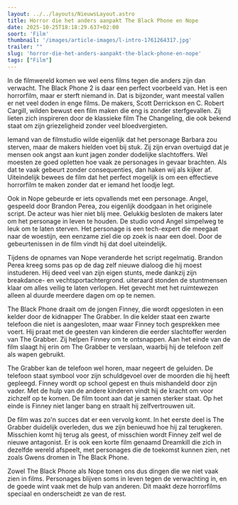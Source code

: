 ```yaml
---
layout: ../../layouts/NieuwsLayout.astro
title: Horror die het anders aanpakt The Black Phone en Nope
date: 2025-10-25T18:18:29.637+02:00
soort: 'Film'
thumbnail: '/images/article-images/l-intro-1761264317.jpg'
trailer: ""
slug: 'horror-die-het-anders-aanpakt-the-black-phone-en-nope'
tags: ["Film"]
---
```


In de filmwereld komen we wel eens films tegen die anders zijn dan verwacht. The
Black Phone 2 is daar een perfect voorbeeld van. Het is een horrorfilm, maar er
sterft niemand in. Dat is bijzonder, want meestal vallen er net veel doden in
enge films. De makers, Scott Derrickson en C. Robert Cargill, wilden bewust een
film maken die eng is zonder sterfgevallen. Zij lieten zich inspireren door de
klassieke film The Changeling, die ook bekend staat om zijn griezeligheid zonder
veel bloedvergieten.

Iemand van de filmstudio wilde eigenlijk dat het personage Barbara zou sterven,
maar de makers hielden voet bij stuk. Zij zijn ervan overtuigd dat je mensen ook
angst aan kunt jagen zonder dodelijke slachtoffers. Wel moesten ze goed opletten
hoe vaak ze personages in gevaar brachten. Als dat te vaak gebeurt zonder
consequenties, dan haken wij als kijker af. Uiteindelijk bewees de film dat het
perfect mogelijk is om een effectieve horrorfilm te maken zonder dat er iemand
het loodje legt.

Ook in Nope gebeurde er iets opvallends met een personage. Angel, gespeeld door
Brandon Perea, zou eigenlijk doodgaan in het originele script. De acteur was
hier niet blij mee. Gelukkig besloten de makers later om het personage in leven
te houden. De studio vond Angel simpelweg te leuk om te laten sterven. Het
personage is een tech-expert die meegaat naar de woestijn, een eenzame ziel die
op zoek is naar een doel. Door de gebeurtenissen in de film vindt hij dat doel
uiteindelijk.

Tijdens de opnames van Nope veranderde het script regelmatig. Brandon Perea
kreeg soms pas op de dag zelf nieuwe dialoog die hij moest instuderen. Hij deed
veel van zijn eigen stunts, mede dankzij zijn breakdance- en
vechtsportachtergrond. uiteraard stonden de stuntmensen klaar om alles veilig te
laten verlopen. Het gevecht met het ruimtewezen alleen al duurde meerdere dagen
om op te nemen.

The Black Phone draait om de jongen Finney, die wordt opgesloten in een kelder
door de kidnapper The Grabber. In die kelder staat een zwarte telefoon die niet
is aangesloten, maar waar Finney toch gesprekken mee voert. Hij praat met de
geesten van kinderen die eerder slachtoffer werden van The Grabber. Zij helpen
Finney om te ontsnappen. Aan het einde van de film slaagt hij erin om The
Grabber te verslaan, waarbij hij de telefoon zelf als wapen gebruikt.

The Grabber kan de telefoon wel horen, maar negeert de geluiden. De telefoon
staat symbool voor zijn schuldgevoel over de moorden die hij heeft gepleegd.
Finney wordt op school gepest en thuis mishandeld door zijn vader. Met de hulp
van de andere kinderen vindt hij de kracht om voor zichzelf op te komen. De film
toont aan dat je samen sterker staat. Op het einde is Finney niet langer bang en
straalt hij zelfvertrouwen uit.

De film was zo'n succes dat er een vervolg komt. In het eerste deel is The
Grabber duidelijk overleden, dus we zijn benieuwd hoe hij zal terugkeren.
Misschien komt hij terug als geest, of misschien wordt Finney zelf wel de nieuwe
antagonist. Er is ook een korte film genaamd Dreamkill die zich in dezelfde
wereld afspeelt, met personages die de toekomst kunnen zien, net zoals Gwens
dromen in The Black Phone.

Zowel The Black Phone als Nope tonen ons dus dingen die we niet vaak zien in
films. Personages blijven soms in leven tegen de verwachting in, en de goede
wint vaak met de hulp van anderen. Dit maakt deze horrorfilms speciaal en
onderscheidt ze van de rest.